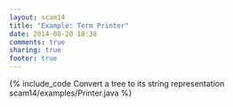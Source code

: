 ```yaml
---
layout: scam14
title: "Example: Term Printer"
date: 2014-08-20 18:38
comments: true
sharing: true
footer: true
---
```



<!-- more -->

{% include_code Convert a tree to its string representation scam14/examples/Printer.java %}
